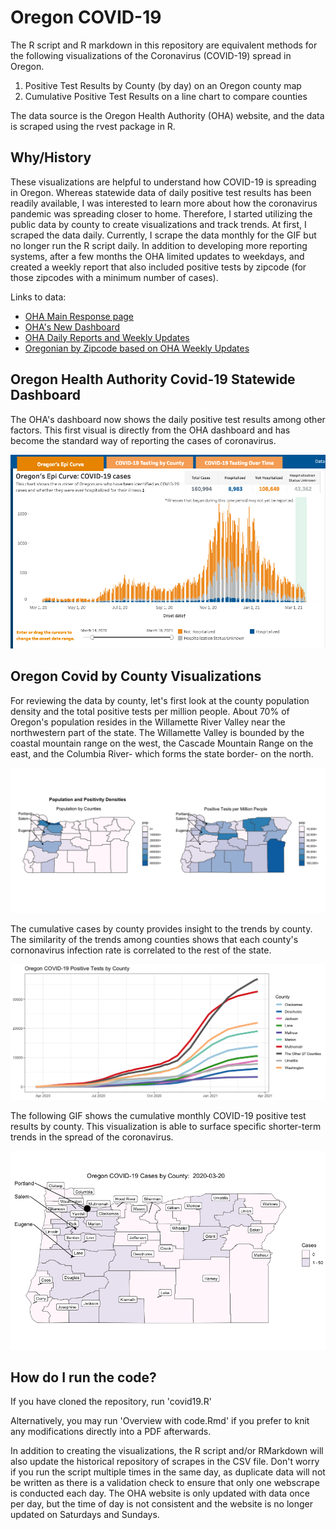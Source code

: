 
# Oregon COVID-19 

The R script and R markdown in this repository are equivalent methods for the following visualizations of the Coronavirus (COVID-19) spread in Oregon.
1. Positive Test Results by County (by day) on an Oregon county map
2. Cumulative Positive Test Results on a line chart to compare counties

The data source is the Oregon Health Authority (OHA) website, and the data is scraped using the rvest package in R. 


## Why/History

These visualizations are helpful to understand how COVID-19 is spreading in Oregon. Whereas statewide data of daily positive test results has been readily available, I was interested to learn more about how the coronavirus pandemic was spreading closer to home.  Therefore, I started utilizing the public data by county to create visualizations and track trends.  At first, I scraped the data daily.  Currently, I scrape the data monthly for the GIF but no longer run the R script daily.  In addition to developing more reporting systems, after a few months the OHA limited updates to weekdays, and created a weekly report that also included positive tests by zipcode (for those zipcodes with a minimum number of cases).




Links to data:
* [OHA Main Response page](https://govstatus.egov.com/OR-OHA-COVID-19)
* [OHA's New Dashboard](https://public.tableau.com/profile/oregon.health.authority.covid.19#!/vizhome/OregonHealthAuthorityCOVID-19DataDashboard/COVID-19EPICases)
* [OHA Daily Reports and Weekly Updates](https://www.oregon.gov/oha/erd/pages/covid-19-news.aspx)
* [Oregonian by Zipcode based on OHA Weekly Updates](https://projects.oregonlive.com/coronavirus/cases-by-zip)


## Oregon Health Authority Covid-19 Statewide Dashboard 

The OHA's dashboard now shows the daily positive test results among other factors. This first visual is directly from the OHA dashboard and has become the standard way of reporting the cases of coronavirus.

![OHA Data](https://github.com/wpbSabi/oregon-covid-19/blob/master/scripts_and_data/OHA_data.png)


## Oregon Covid by County Visualizations

For reviewing the data by county, let's first look at the county population density and the total positive tests per million people.  About 70% of Oregon's population resides in the Willamette River Valley near the northwestern part of the state.  The Willamette Valley is bounded by the coastal mountain range on the west, the Cascade Mountain Range on the east, and the Columbia River- which forms the state border- on the north.

![OHA](https://github.com/wpbSabi/oregon-covid-19/blob/master/images/Populalation%20and%20Positivity%20Densities.png)

The cumulative cases by county provides insight to the trends by county.  The similarity of the trends among counties shows that each county's cornonavirus infection rate is correlated to the rest of the state. 

![Line](https://github.com/wpbSabi/oregon-covid-19/blob/master/images/Cases%20by%20County%20Line%20Chart.png)

The following GIF shows the cumulative monthly COVID-19 positive test results by county.  This visualization is able to surface specific shorter-term trends in the spread of the coronavirus.

![GIF](https://github.com/wpbSabi/oregon-covid-19/blob/master/images/Oregon%20Covid%20GIF.gif)


## How do I run the code?

If you have cloned the repository, run 'covid19.R'

Alternatively, you may run 'Overview with code.Rmd' if you prefer to knit any modifications directly into a PDF afterwards.

In addition to creating the visualizations, the R script and/or RMarkdown will also update the historical repository of scrapes in the CSV file.  Don't worry if you run the script multiple times in the same day, as duplicate data will not be written as there is a validation check to ensure that only one webscrape is conducted each day.  The OHA website is only updated with data once per day, but the time of day is not consistent and the website is no longer updated on Saturdays and Sundays.
